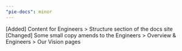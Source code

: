```yaml
---
"pie-docs": minor
---
```


[Added] Content for Engineers > Structure section of the docs site
[Changed] Some small copy amends to the Engineers > Overview & Engineers > Our Vision pages
